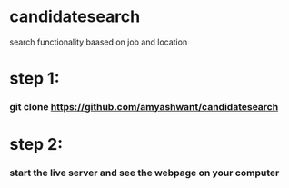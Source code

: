 # candidatesearch
search functionality baased on job and location

# step 1:
### git clone https://github.com/amyashwant/candidatesearch

# step 2:
### start the live server and see the webpage on your computer

